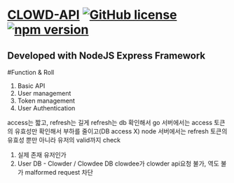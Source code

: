 [CLOWD-API](https://reactjs.org/) 
[![GitHub license](https://img.shields.io/badge/license-MIT-blue.svg)](https://github.com/facebook/react/blob/master/LICENSE) 
[![npm version](https://img.shields.io/npm/v/react.svg?style=flat)](https://www.npmjs.com/package/react)
==========
Developed with NodeJS Express Framework
--------------
#Function & Roll
1. Basic API
2. User management
3. Token management
4. User Authentication






access는 짧고, refresh는 길게
refresh는 db 확인해서
go 서버에서는 access 토큰의 유효성만 확인해서 부하를 줄이고(DB access X)
node 서버에서는 refresh 토큰의 유효성 뿐만 아니라 유저의 valid까지 check

1. 실제 존재 유저인가
2. User DB - Clowder / Clowdee DB 
		clowdee가 clowder api요청 불가, 역도 불가 malformed request 차단